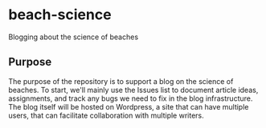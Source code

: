 # beach-science
Blogging about the science of beaches

## Purpose

The purpose of the repository is to support a blog on the science of beaches. To start, we'll mainly use the Issues list to document article ideas, assignments, and track any bugs we need to fix in the blog infrastructure. The blog itself will be hosted on Wordpress, a site that can have multiple users, that can facilitate collaboration with multiple writers.
